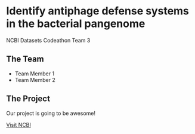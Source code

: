# Identify antiphage defense systems in the bacterial pangenome
NCBI Datasets Codeathon Team 3

## The Team
- Team Member 1
- Team Member 2

## The Project

Our project is going to be awesome!

[Visit NCBI](https://www.ncbi.nlm.nih.gov)
